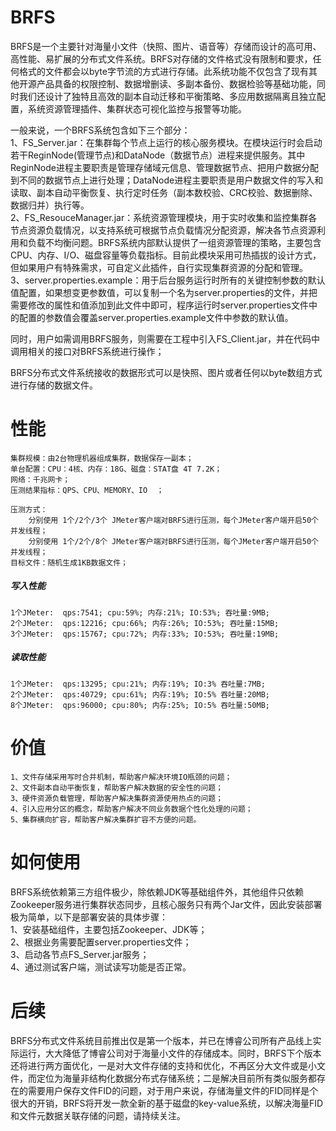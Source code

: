 # BRFS
   BRFS是一个主要针对海量小文件（快照、图片、语音等）存储而设计的高可用、高性能、易扩展的分布式文件系统。BRFS对存储的文件格式没有限制和要求，任何格式的文件都会以byte字节流的方式进行存储。此系统功能不仅包含了现有其他开源产品具备的权限控制、数据增删读、多副本备份、数据检验等基础功能，同时我们还设计了独特且高效的副本自动迁移和平衡策略、多应用数据隔离且独立配置，系统资源管理插件、集群状态可视化监控与报警等功能。  
   
  一般来说，一个BRFS系统包含如下三个部分：    
    1、FS_Server.jar：在集群每个节点上运行的核心服务模块。在模块运行时会启动若干ReginNode(管理节点)和DataNode（数据节点）进程来提供服务。其中ReginNode进程主要职责是管理存储域元信息、管理数据节点、把用户数据分配到不同的数据节点上进行处理；DataNode进程主要职责是用户数据文件的写入和读取、副本自动平衡恢复、执行定时任务（副本数校验、CRC校验、数据删除、数据归并）执行等。    
    2、FS_ResouceManager.jar：系统资源管理模块，用于实时收集和监控集群各节点资源负载情况，以支持系统可根据节点负载情况分配资源，解决各节点资源利用和负载不均衡问题。BRFS系统内部默认提供了一组资源管理的策略，主要包含CPU、内存、I/O、磁盘容量等负载指标。目前此模块采用可热插拔的设计方式，但如果用户有特殊需求，可自定义此插件，自行实现集群资源的分配和管理。    
    3、server.properties.example：用于后台服务运行时所有的关键控制参数的默认值配置，如果想变更参数值，可以复制一个名为server.properties的文件，并把需要修改的属性和值添加到此文件中即可，程序运行时server.properties文件中的配置的参数值会覆盖server.properties.example文件中参数的默认值。  
    
  同时，用户如需调用BRFS服务，则需要在工程中引入FS_Client.jar，并在代码中调用相关的接口对BRFS系统进行操作；  

BRFS分布式文件系统接收的数据形式可以是快照、图片或者任何以byte数组方式进行存储的数据文件。

# 性能
    集群规模：由2台物理机器组成集群，数据保存一副本；  
    单台配置：CPU：4核、内存：18G、磁盘：STAT盘 4T 7.2K；  
    网络：千兆网卡；  
    压测结果指标：QPS、CPU、MEMORY、IO  ；
    
    压测方式：  
        分别使用 1个/2个/3个 JMeter客户端对BRFS进行压测，每个JMeter客户端开启50个并发线程；      
        分别使用 1个/2个/8个 JMeter客户端对BRFS进行压测，每个JMeter客户端开启50个并发线程；  
    目标文件：随机生成1KB数据文件；  

#####  写入性能  
    1个JMeter:  qps:7541; cpu:59%; 内存:21%; IO:53%; 吞吐量:9MB;  
    2个JMeter:  qps:12216; cpu:66%; 内存:26%; IO:53%; 吞吐量:15MB;  
    3个JMeter:  qps:15767; cpu:72%; 内存:33%; IO:53%; 吞吐量:19MB;  

#####  读取性能  
    1个JMeter:  qps:13295; cpu:21%; 内存:19%; IO:3% 吞吐量:7MB;  
    2个JMeter:  qps:40729; cpu:61%; 内存:19%; IO:5% 吞吐量:20MB;  
    8个JMeter:  qps:96000; cpu:80%; 内存:25%; IO:5% 吞吐量:50MB;  

# 价值
    1、文件存储采用写时合并机制，帮助客户解决环境IO瓶颈的问题；  
    2、文件副本自动平衡恢复，帮助客户解决数据的安全性的问题；  
    3、硬件资源负载管理，帮助客户解决集群资源使用热点的问题；  
    4、引入应用分区的概念，帮助客户解决不同业务数据个性化处理的问题；  
    5、集群横向扩容，帮助客户解决集群扩容不方便的问题。  

# 如何使用
  BRFS系统依赖第三方组件极少，除依赖JDK等基础组件外，其他组件只依赖Zookeeper服务进行集群状态同步，且核心服务只有两个Jar文件，因此安装部署极为简单，以下是部署安装的具体步骤：  
        1、安装基础组件，主要包括Zookeeper、JDK等；  
        2、根据业务需要配置server.properties文件；  
        3、启动各节点FS_Server.jar服务；  
        4、通过测试客户端，测试读写功能是否正常。   

# 后续
BRFS分布式文件系统目前推出仅是第一个版本，并已在博睿公司所有产品线上实际运行，大大降低了博睿公司对于海量小文件的存储成本。同时，BRFS下个版本还将进行两方面优化，一是对大文件存储的支持和优化，不再区分大文件或是小文件，而定位为海量非结构化数据分布式存储系统；二是解决目前所有类似服务都存在的需要用户保存文件FID的问题，对于用户来说，存储海量文件的FID同样是个很大的开销，BRFS将开发一款全新的基于磁盘的key-value系统，以解决海量FID和文件元数据关联存储的问题，请持续关注。
